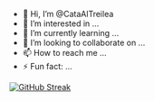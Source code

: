 - 👋 Hi, I’m @CataAlTreilea
- 👀 I’m interested in ...
- 🌱 I’m currently learning ...
- 💞️ I’m looking to collaborate on ...
- 📫 How to reach me ...
- ⚡ Fun fact: ...


[![GitHub Streak](https://streak-stats.demolab.com/?user=CataAlTreilea)](https://git.io/streak-stats)
<!---
CataAlTrilulilulea/CataAlTrilulilulea is a ✨ special ✨ repository because its `README.md` (this file) appears on your GitHub profile.
You can click the Preview link to take a look at your changes.
--->
